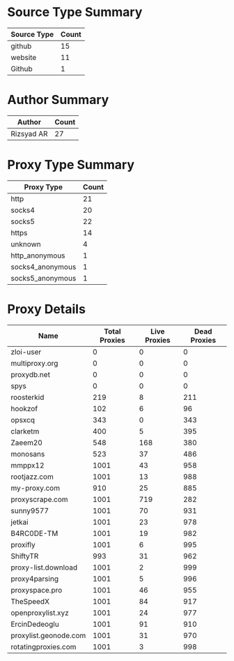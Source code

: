 # Source Type Summary

| Source Type | Count |
|-------------|-------|
| github | 15 |
| website | 11 |
| Github | 1 |


# Author Summary

| Author | Count |
|--------|-------|
| Rizsyad AR | 27 |


# Proxy Type Summary

| Proxy Type | Count |
|------------|-------|
| http | 21 |
| socks4 | 20 |
| socks5 | 22 |
| https | 14 |
| unknown | 4 |
| http_anonymous | 1 |
| socks4_anonymous | 1 |
| socks5_anonymous | 1 |


# Proxy Details

| Name | Total Proxies | Live Proxies | Dead Proxies |
|------|---------------|--------------|---------------|
| zloi-user | 0 | 0 | 0 |
| multiproxy.org | 0 | 0 | 0 |
| proxydb.net | 0 | 0 | 0 |
| spys | 0 | 0 | 0 |
| roosterkid | 219 | 8 | 211 |
| hookzof | 102 | 6 | 96 |
| opsxcq | 343 | 0 | 343 |
| clarketm | 400 | 5 | 395 |
| Zaeem20 | 548 | 168 | 380 |
| monosans | 523 | 37 | 486 |
| mmppx12 | 1001 | 43 | 958 |
| rootjazz.com | 1001 | 13 | 988 |
| my-proxy.com | 910 | 25 | 885 |
| proxyscrape.com | 1001 | 719 | 282 |
| sunny9577 | 1001 | 70 | 931 |
| jetkai | 1001 | 23 | 978 |
| B4RC0DE-TM | 1001 | 19 | 982 |
| proxifly | 1001 | 6 | 995 |
| ShiftyTR | 993 | 31 | 962 |
| proxy-list.download | 1001 | 2 | 999 |
| proxy4parsing | 1001 | 5 | 996 |
| proxyspace.pro | 1001 | 46 | 955 |
| TheSpeedX | 1001 | 84 | 917 |
| openproxylist.xyz | 1001 | 24 | 977 |
| ErcinDedeoglu | 1001 | 91 | 910 |
| proxylist.geonode.com | 1001 | 31 | 970 |
| rotatingproxies.com | 1001 | 3 | 998 |
